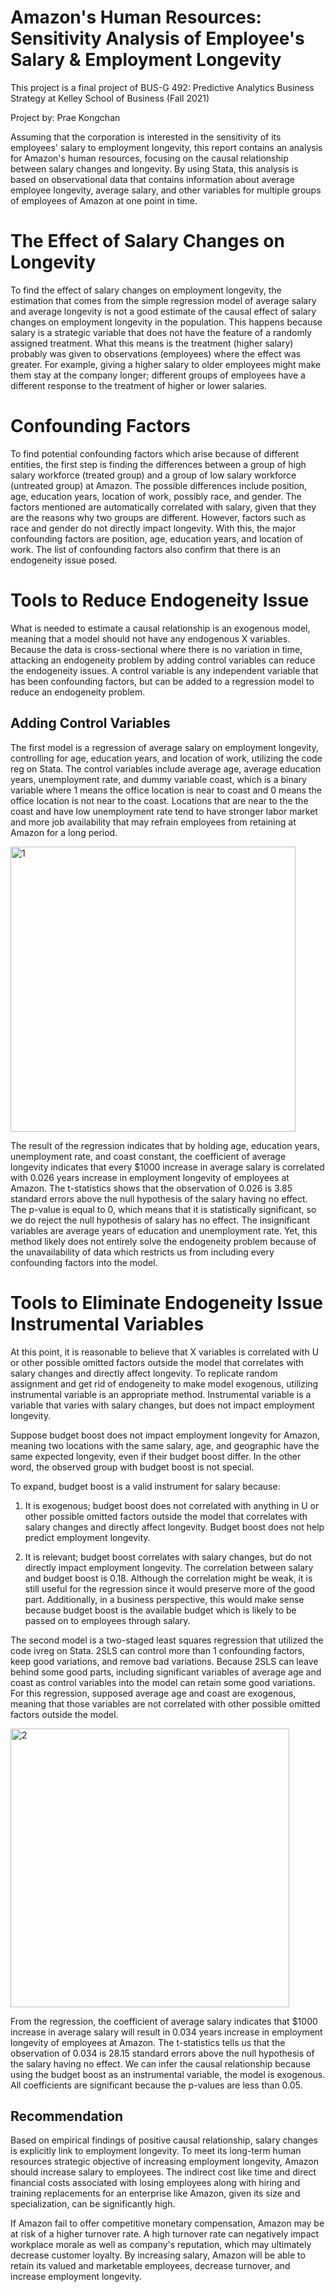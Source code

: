 # Amazon's Human Resources: Sensitivity Analysis of Employee's Salary & Employment Longevity

This project is a final project of BUS-G 492: Predictive Analytics Business Strategy at Kelley School of Business (Fall 2021)

Project by: Prae Kongchan

Assuming that the corporation is interested in the sensitivity of its employees' salary to employment longevity, this report contains an analysis for Amazon's human resources, focusing on the causal relationship between salary changes and longevity. By using Stata, this analysis is based on observational data that contains information about average employee longevity, average salary, and other variables for multiple groups of employees of Amazon at one point in time.

# The Effect of Salary Changes on Longevity
To find the effect of salary changes on employment longevity, the estimation that comes from the simple regression model of average salary and average longevity is not a good estimate of the causal effect of salary changes on employment longevity in the population. This happens because salary is a strategic variable that does not have the feature of a randomly assigned treatment. What this means is the treatment (higher salary) probably was given to observations (employees) where the effect was greater. For example, giving a higher salary to older employees might make them stay at the company longer; different groups of employees have a different response to the treatment of higher or lower salaries.

# Confounding Factors
To find potential confounding factors which arise because of different entities, the first step is finding the differences between a group of high salary workforce (treated group) and a group of low salary workforce (untreated group) at Amazon. The possible differences include position, age, education years, location of work, possibly race, and gender. The factors mentioned are automatically correlated with salary, given that they are the reasons why two groups are different. However, factors such as race and gender do not directly impact longevity. With this, the major confounding factors are position, age, education years, and location of work. The list of confounding factors also confirm that there is an endogeneity issue posed.

# Tools to Reduce Endogeneity Issue
What is needed to estimate a causal relationship is an exogenous model, meaning that a model should not have any endogenous X variables. Because the data is cross-sectional where there is no variation in time, attacking an endogeneity problem by adding control variables can reduce the endogeneity issues. A control variable is any independent variable that has been confounding factors, but can be added to a regression model to reduce an endogeneity problem.

## Adding Control Variables
The first model is a regression of average salary on employment longevity, controlling for age, education years, and location of work, utilizing the code reg on Stata. The control variables include average age, average education years, unemployment rate, and dummy variable coast, which is a binary variable where 1 means the office location is near to coast and 0 means the office location is not near to the coast. Locations that are near to the the coast and have low unemployment rate tend to have stronger labor market and more job availability that may refrain employees from retaining at Amazon for a long period.

<img width="456" alt="1" src="https://user-images.githubusercontent.com/112535634/218336727-6bfc3dad-8aba-48c8-95e7-b4367b562900.png">


The result of the regression indicates that by holding age, education years, unemployment rate, and coast constant, the coefficient of average longevity indicates that every $1000 increase in average salary is correlated with 0.026 years increase in employment longevity of employees at Amazon. The t-statistics shows that the observation of 0.026 is 3.85 standard errors above the null hypothesis of the salary having no effect. The p-value is equal to 0, which means that it is statistically significant, so we do reject the null hypothesis of salary has no effect. The insignificant variables are average years of education and unemployment rate. Yet, this method likely does not entirely solve the endogeneity problem because of the unavailability of data which restricts us from including every confounding factors into the model.

# Tools to Eliminate Endogeneity Issue Instrumental Variables
At this point, it is reasonable to believe that X variables is correlated with U or other possible omitted factors outside the model that correlates with salary changes and directly affect longevity. To replicate random assignment and get rid of endogeneity to make model exogenous, utilizing instrumental variable is an appropriate method. Instrumental variable is a variable that varies with salary changes, but does not impact employment longevity.

Suppose budget boost does not impact employment longevity for Amazon, meaning two locations with the same salary, age, and geographic have the same expected longevity, even if their budget boost differ. In the other word, the observed group with budget boost is not special.

To expand, budget boost is a valid instrument for salary because:

1) It is exogenous; budget boost does not correlated with anything in U or other possible omitted factors outside the model that correlates with salary changes and directly affect longevity. Budget boost does not help predict employment longevity.

2) It is relevant; budget boost correlates with salary changes, but do not directly impact employment longevity. The correlation between salary and budget boost is 0.18. Although the correlation might be weak, it is still useful for the regression since it would preserve more of the good part. Additionally, in a business perspective, this would make sense because budget boost is the available budget which is likely to be passed on to employees through salary.

The second model is a two-staged least squares regression that utilized the code ivreg on Stata. 2SLS can control more than 1 confounding factors, keep good variations, and remove bad variations. Because 2SLS can leave behind some good parts, including significant variables of average age and coast as control variables into the model can retain some good variations. For this regression, supposed average age and coast are exogenous, meaning that those variables are not correlated with other possible omitted factors outside the model.

<img width="446" alt="2" src="https://user-images.githubusercontent.com/112535634/218336953-e25f8e3e-534f-4dfc-9dee-7df7355f8f27.png">

From the regression, the coefficient of average salary indicates that $1000 increase in average salary will result in 0.034 years increase in employment longevity of employees at Amazon. The t-statistics tells us that the observation of 0.034 is 28.15 standard errors above the null hypothesis of the salary having no effect. We can infer the causal relationship because using the budget boost as an instrumental variable, the model is exogenous. All coefficients are significant because the p-values are less than 0.05.

## Recommendation
Based on empirical findings of positive causal relationship, salary changes is explicitly link to employment longevity. To meet its long-term human resources strategic objective of increasing employment longevity, Amazon should increase salary to employees. The indirect cost like time and direct financial costs associated with losing employees along with hiring and training replacements for an enterprise like Amazon, given its size and specialization, can be significantly high.

If Amazon fail to offer competitive monetary compensation, Amazon may be at risk of a higher turnover rate. A high turnover rate can negatively impact workplace morale as well as company's reputation, which may ultimately decrease customer loyalty. By increasing salary, Amazon will be able to retain its valued and marketable employees, decrease turnover, and increase employment longevity.
